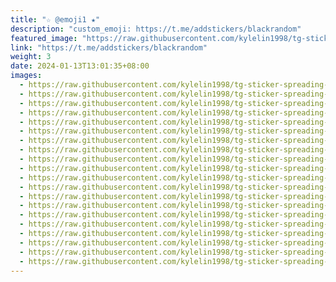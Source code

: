 ```yaml
---
title: "☆ @emoji1 ★"
description: "custom_emoji: https://t.me/addstickers/blackrandom"
featured_image: "https://raw.githubusercontent.com/kylelin1998/tg-sticker-spreading-worldwide-images/main/img/482114ad-8ff6-48fc-953e-149baa8a0615.jpg"
link: "https://t.me/addstickers/blackrandom"
weight: 3
date: 2024-01-13T13:01:35+08:00
images:
  - https://raw.githubusercontent.com/kylelin1998/tg-sticker-spreading-worldwide-images/main/img/482114ad-8ff6-48fc-953e-149baa8a0615.jpg
  - https://raw.githubusercontent.com/kylelin1998/tg-sticker-spreading-worldwide-images/main/img/5faaaf04-28f7-4181-a66f-69cf52a8a508.jpg
  - https://raw.githubusercontent.com/kylelin1998/tg-sticker-spreading-worldwide-images/main/img/dbb24ee3-fa42-40c2-b3d5-55626e25827b.jpg
  - https://raw.githubusercontent.com/kylelin1998/tg-sticker-spreading-worldwide-images/main/img/272cef59-7dae-4458-8fb1-8b784fb5806a.jpg
  - https://raw.githubusercontent.com/kylelin1998/tg-sticker-spreading-worldwide-images/main/img/433cd971-00e6-4803-8ebb-3387164c3c94.jpg
  - https://raw.githubusercontent.com/kylelin1998/tg-sticker-spreading-worldwide-images/main/img/e555f051-31a6-4cbf-80ee-b0c0eda8d09f.jpg
  - https://raw.githubusercontent.com/kylelin1998/tg-sticker-spreading-worldwide-images/main/img/5f8f48e1-1807-48b2-9cab-589ee538c9f4.jpg
  - https://raw.githubusercontent.com/kylelin1998/tg-sticker-spreading-worldwide-images/main/img/7f74de13-83fa-40c1-b000-69a9baa3c4da.jpg
  - https://raw.githubusercontent.com/kylelin1998/tg-sticker-spreading-worldwide-images/main/img/08ef77c1-ef65-4c21-985d-e32ee9b60be4.jpg
  - https://raw.githubusercontent.com/kylelin1998/tg-sticker-spreading-worldwide-images/main/img/44f02c11-2d5a-4b94-8423-2dd0b609843a.jpg
  - https://raw.githubusercontent.com/kylelin1998/tg-sticker-spreading-worldwide-images/main/img/7b39c58a-2aaf-4f28-afe5-a58c24d8ba1b.jpg
  - https://raw.githubusercontent.com/kylelin1998/tg-sticker-spreading-worldwide-images/main/img/3e18f161-bf51-47af-ad23-aaeeb2b7f4ae.jpg
  - https://raw.githubusercontent.com/kylelin1998/tg-sticker-spreading-worldwide-images/main/img/169d1799-0944-4f61-8ce8-864006e968e6.jpg
  - https://raw.githubusercontent.com/kylelin1998/tg-sticker-spreading-worldwide-images/main/img/08a8a5be-beb7-43ac-a624-e1f62718e87e.jpg
  - https://raw.githubusercontent.com/kylelin1998/tg-sticker-spreading-worldwide-images/main/img/0d121b45-23ee-4482-b7de-d8618d369e28.jpg
  - https://raw.githubusercontent.com/kylelin1998/tg-sticker-spreading-worldwide-images/main/img/50eaf793-2903-4f2c-bf3f-2c6f3a78da73.jpg
  - https://raw.githubusercontent.com/kylelin1998/tg-sticker-spreading-worldwide-images/main/img/bd447b03-290b-4464-b478-de5c1b0b88e1.jpg
  - https://raw.githubusercontent.com/kylelin1998/tg-sticker-spreading-worldwide-images/main/img/4cdc862d-6b7b-4a5e-b0e1-3d2071c39530.jpg
  - https://raw.githubusercontent.com/kylelin1998/tg-sticker-spreading-worldwide-images/main/img/c0716829-e79d-450e-b00f-e401c58d7866.jpg
  - https://raw.githubusercontent.com/kylelin1998/tg-sticker-spreading-worldwide-images/main/img/105407f4-4328-4e07-a78d-a13423a2d50a.jpg
---
```

